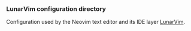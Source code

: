 ### LunarVim configuration directory

Configuration used by the Neovim text editor and its IDE layer [LunarVim][lunar].

[lunar]: https://www.lunarvim.org/
